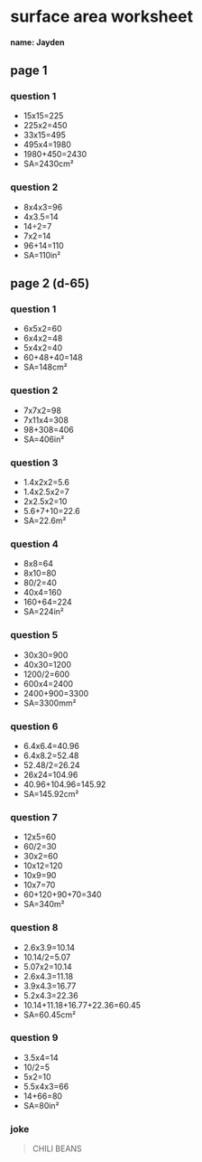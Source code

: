 # surface area worksheet

#### name: Jayden

## page 1

### question 1
- 15x15=225
- 225x2=450
- 33x15=495
- 495x4=1980
- 1980+450=2430
- SA=2430cm²

### question 2
- 8x4x3=96
- 4x3.5=14
- 14÷2=7
- 7x2=14
- 96+14=110
- SA=110in²

## page 2 (d-65)

### question 1
- 6x5x2=60
- 6x4x2=48
- 5x4x2=40
- 60+48+40=148
- SA=148cm²

### question 2
- 7x7x2=98
- 7x11x4=308
- 98+308=406
- SA=406in²

### question 3
- 1.4x2x2=5.6
- 1.4x2.5x2=7
- 2x2.5x2=10
- 5.6+7+10=22.6
- SA=22.6m²

### question 4
- 8x8=64
- 8x10=80
- 80/2=40
- 40x4=160
- 160+64=224
- SA=224in²

### question 5
- 30x30=900
- 40x30=1200
- 1200/2=600
- 600x4=2400
- 2400+900=3300
- SA=3300mm²

###  question 6
- 6.4x6.4=40.96
- 6.4x8.2=52.48
- 52.48/2=26.24
- 26x24=104.96
- 40.96+104.96=145.92
- SA=145.92cm²

### question 7
- 12x5=60
- 60/2=30
- 30x2=60
- 10x12=120
- 10x9=90
- 10x7=70
- 60+120+90+70=340
- SA=340m²

### question 8
- 2.6x3.9=10.14
- 10.14/2=5.07
- 5.07x2=10.14
- 2.6x4.3=11.18
- 3.9x4.3=16.77
- 5.2x4.3=22.36
- 10.14+11.18+16.77+22.36=60.45
- SA=60.45cm²

### question 9
- 3.5x4=14
- 10/2=5
- 5x2=10
- 5.5x4x3=66
- 14+66=80
- SA=80in²

### joke
> CHILI BEANS